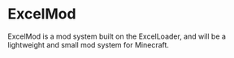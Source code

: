 ExcelMod
========

ExcelMod is a mod system built on the ExcelLoader, and will be a lightweight and small mod
system for Minecraft.
